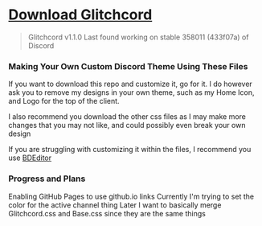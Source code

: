<a href="https://gavcreator.github.io/Glitchcord/Glitchcord-Theme.css" download="Glitchcord-Theme.css">
    <h1>Download Glitchcord</h1>
</a>

> Glitchcord v1.1.0
> Last found working on stable 358011 (433f07a) of Discord

### Making Your Own Custom Discord Theme Using These Files
If you want to download this repo and customize it, go for it. I do however ask you to remove my designs in your own theme, such as my Home Icon, and Logo for the top of the client.

I also recommend you download the other css files as I may make more changes that you may not like, and could possibly even break your own design

If you are struggling with customizing it within the files, I recommend you use [BDEditor](https://bdeditor.dev/)

### Progress and Plans
Enabling GitHub Pages to use github.io links
Currently I'm trying to set the color for the active channel thing
Later I want to basically merge Glitchcord.css and Base.css since they are the same things